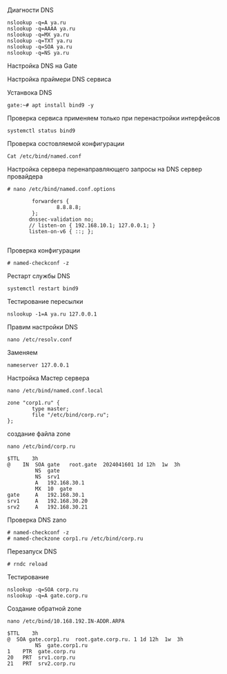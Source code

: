 Диагности DNS

```
nslookup -q=A ya.ru
nslookup -q=AAAA ya.ru
nslookup -q=MX ya.ru
nslookup -q=TXT ya.ru
nslookup -q=SOA ya.ru
nslookup -q=NS ya.ru
```


Настройка DNS на Gate

Настройка праймери DNS сервиса

Устанвока DNS
```
gate:~# apt install bind9 -y

```
Проверка сервиса
применяем только при перенастройки интерфейсов
```
systemctl status bind9
```
Проверка состовляемой конфигурации

```
Cat /etc/bind/named.conf
```

Настройка сервера перенаправляющего запросы на DNS cервер провайдера

```
# nano /etc/bind/named.conf.options
```
```
        forwarders {
                8.8.8.8;
        };
       dnssec-validation no;
       // listen-on { 192.168.10.1; 127.0.0.1; }
       listen-on-v6 { ::; };
       

```
Проверка конфигурации

```
# named-checkconf -z
```

Рестарт службы DNS

```
systemctl restart bind9
```
Тестирование пересылки

```
nslookup -1=A ya.ru 127.0.0.1
```

Правим настройки DNS
```
nano /etc/resolv.conf
```
Заменяем
```
nameserver 127.0.0.1
```

Настройка Мастер сервера

```
nano /etc/bind/named.conf.local
```
```
zone "corp1.ru" {
        type master;
        file "/etc/bind/corp.ru";
};
```

создание файла zone
```
nano /etc/bind/corp.ru
```
```
$TTL    3h
@    IN  SOA gate   root.gate  2024041601 1d 12h  1w  3h
         NS  gate
         NS  srv1
         A   192.168.30.1
         MX  10  gate
gate     A   192.168.30.1
srv1     A   192.168.30.20
srv2     A   192.168.30.21

```

Проверка DNS zano

```
# named-checkconf -z
# named-checkzone corp1.ru /etc/bind/corp.ru
```

Перезапуск DNS

```
# rndc reload
```

Тестирование

```
nslookup -q=SOA corp.ru
nslookup -q=A gate.corp.ru
```

Создание обратной zone

```
nano /etc/bind/10.168.192.IN-ADDR.ARPA
```
```
$TTL    3h
@  SOA gate.corp1.ru  root.gate.corp.ru. 1 1d 12h  1w  3h
         NS  gate.corp1.ru
1    PTR  gate.corp.ru
20   PRT  srv1.corp.ru
21   PRT  srv2.corp.ru

```
